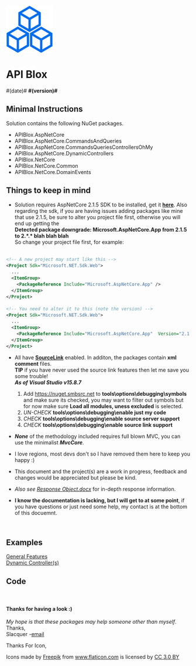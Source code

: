 [1]: https://github.com/dotnet/sourcelink
[2]: mailto:slacquer2018@gmail.com
[3]: ./response-objects.md
[4]: ../Examples/APIBlox%20%Features
[5]: ../Examples/Dynamic%20%Controllers

[sdk]: https://www.microsoft.com/net/download
[logo]: ./logo-blue-large.png

![:)][logo]   
# API Blox

 #(date)# **#(version)#**

## Minimal Instructions
 Solution contains the following NuGet packages.  

- APIBlox.AspNetCore  
- APIBlox.AspNetCore.CommandsAndQueries  
- APIBlox.AspNetCore.CommandsQueriesControllersOhMy
- APIBlox.AspNetCore.DynamicControllers  
- APIBlox.NetCore  
- APIBlox.NetCore.Common  
- APIBlox.NetCore.DomainEvents



## Things to keep in mind  
 - Solution requires AspNetCore 2.1.5 SDK to be installed, get it [**here**][sdk].
 Also regarding the sdk, if you are having issues adding packages like mine that use 2.1.5, be sure to 
 alter you project file first, otherwise you will end up getting the  
  **Detected package downgrade: Microsoft.AspNetCore.App from 2.1.5 to 2.\*.\* blah blah blah**  
 So change your project file first, for example:  
```xml

<!-- A new project may start like this -->
<Project Sdk="Microsoft.NET.Sdk.Web">
  ...
  <ItemGroup>
    <PackageReference Include="Microsoft.AspNetCore.App" />
  </ItemGroup>
</Project>

<!-- You need to alter it to this (note the version) -->
<Project Sdk="Microsoft.NET.Sdk.Web">
  ...
  <ItemGroup>
    <PackageReference Include="Microsoft.AspNetCore.App"  Version="2.1.5"/>
  </ItemGroup>
</Project>
```

- All have [**SourceLink**][1] enabled.  In additon, the packages contain **xml comment** files.  
**TIP** if you have never used the source link features then let me save you some trouble!  
_**As of Visual Studio v15.8.7**_
    1. Add https://nuget.smbsrc.net to **tools\options\debugging\symbols** and make sure its checked, you may want to filter out symbols but for now make sure **Load all modules, uness excluded** is selected.
    2. _UN-CHECK_ **tools\options\debugging\enable just my code**
    3. _CHECK_ **tools\options\debugging\enable source server support**
    4. _CHECK_ **tools\options\debugging\enable source link support**

- _**None**_ of the methodology included requires full blown MVC, you can use the minimalist _**MvcCore**_.  
- I love regions, most devs don't so I have removed them here to keep you happy :)
- This document and the project(s) are a work in progress, feedback and changes would be appreciated but please be kind.
- _Also see_ [_Response Object.docx_][3] for in-depth response information.
- **I know the documentation is lacking, but I will get to at some point**, if you have questions or just need some help, my contact is at the bottom of this docuemnt.  

<br>

## Examples
 [General Features][4]    
 [Dynamic Controller(s)][5]  

## Code

<br>


#### Thanks for having a look :)
_My hope is that these packages may help someone other than myself_.  
Thanks,    
Slacquer -[email][2]


Thanks For Icon,
<div>Icons made by <a href="http://www.freepik.com" title="Freepik">Freepik</a> from <a href="https://www.flaticon.com/" title="Flaticon">www.flaticon.com</a> is licensed by <a href="http://creativecommons.org/licenses/by/3.0/" title="Creative Commons BY 3.0" target="_blank">CC 3.0 BY</a></div>
